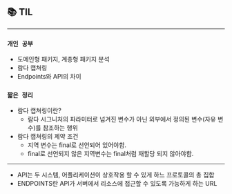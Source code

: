 
## 📚 TIL

---

### `개인 공부`
- 도메인형 패키지, 계층형 패키지 분석
- 람다 캡쳐링
- Endpoints와 API의 차이







### `짧은 정리`
- 람다 캡쳐링이란?
  - 람다 시그니처의 파라미터로 넘겨진 변수가 아닌 외부에서 정의된 변수(자유 변수)를 참조하는 행위
- 람다 캡쳐링의 제약 조건
  - 지역 변수는 final로 선언되어 있어야함.
  - final로 선언되지 않은 지역변수는 final처럼 재할당 되지 않아야함.
---
- API는 두 시스템, 어플리케이션이 상호작용 할 수 있게 하느 프로토콜의 총 집합
- ENDPOINTS란 API가 서버에서 리소스에 접근할 수 있도록 가능하게 하는 URL